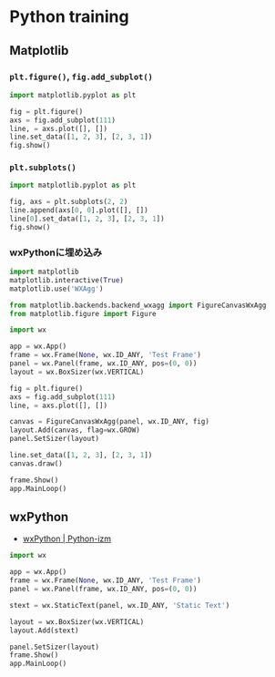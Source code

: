 # Python training

## Matplotlib
### `plt.figure()`, `fig.add_subplot()`
```py
import matplotlib.pyplot as plt

fig = plt.figure()
axs = fig.add_subplot(111)
line, = axs.plot([], [])
line.set_data([1, 2, 3], [2, 3, 1])
fig.show()
```

### `plt.subplots()`
```py
import matplotlib.pyplot as plt

fig, axs = plt.subplots(2, 2)
line.append(axs[0, 0].plot([], [])
line[0].set_data([1, 2, 3], [2, 3, 1])
fig.show()
```

### wxPythonに埋め込み
```py
import matplotlib
matplotlib.interactive(True)
matplotlib.use('WXAgg')

from matplotlib.backends.backend_wxagg import FigureCanvasWxAgg
from matplotlib.figure import Figure

import wx

app = wx.App()
frame = wx.Frame(None, wx.ID_ANY, 'Test Frame')
panel = wx.Panel(frame, wx.ID_ANY, pos=(0, 0))
layout = wx.BoxSizer(wx.VERTICAL)

fig = plt.figure()
axs = fig.add_subplot(111)
line, = axs.plot([], [])

canvas = FigureCanvasWxAgg(panel, wx.ID_ANY, fig)
layout.Add(canvas, flag=wx.GROW)
panel.SetSizer(layout)

line.set_data([1, 2, 3], [2, 3, 1])
canvas.draw()

frame.Show()
app.MainLoop()
```

## wxPython

- [wxPython | Python-izm](https://www.python-izm.com/gui/wxpython/)

```py
import wx

app = wx.App()
frame = wx.Frame(None, wx.ID_ANY, 'Test Frame')
panel = wx.Panel(frame, wx.ID_ANY, pos=(0, 0))

stext = wx.StaticText(panel, wx.ID_ANY, 'Static Text')

layout = wx.BoxSizer(wx.VERTICAL)
layout.Add(stext)

panel.SetSizer(layout)
frame.Show()
app.MainLoop()
```


